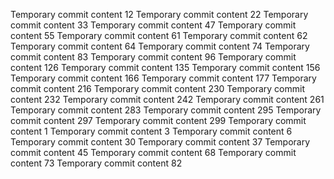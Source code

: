 Temporary commit content 12
Temporary commit content 22
Temporary commit content 33
Temporary commit content 47
Temporary commit content 55
Temporary commit content 61
Temporary commit content 62
Temporary commit content 64
Temporary commit content 74
Temporary commit content 83
Temporary commit content 96
Temporary commit content 126
Temporary commit content 135
Temporary commit content 156
Temporary commit content 166
Temporary commit content 177
Temporary commit content 216
Temporary commit content 230
Temporary commit content 232
Temporary commit content 242
Temporary commit content 261
Temporary commit content 283
Temporary commit content 295
Temporary commit content 297
Temporary commit content 299
Temporary commit content 1
Temporary commit content 3
Temporary commit content 6
Temporary commit content 30
Temporary commit content 37
Temporary commit content 45
Temporary commit content 68
Temporary commit content 73
Temporary commit content 82
